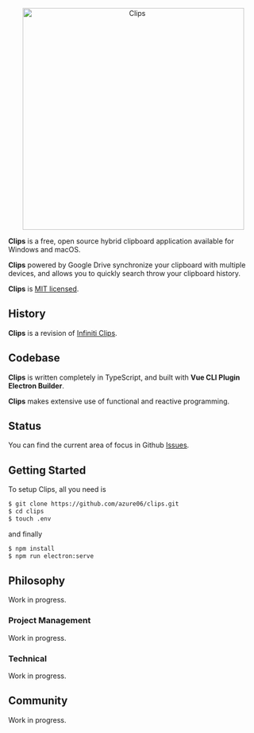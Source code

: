<p align="center">
  <img alt="Clips" src="public/icon.png" width="446">
</p>

**Clips** is a free, open source hybrid clipboard application available for Windows and macOS.

**Clips** powered by Google Drive synchronize your clipboard with multiple devices, and allows you to quickly search throw your clipboard history.

**Clips** is [MIT licensed](LICENSE).

## History

**Clips** is a revision of [Infiniti Clips](https://infiniticlips.com).

## Codebase

**Clips** is written completely in TypeScript, and built with **Vue CLI Plugin Electron Builder**.

**Clips** makes extensive use of functional and reactive programming.

## Status

You can find the current area of focus in Github [Issues](https://github.com/azure06/clips/issues/).

## Getting Started

To setup Clips, all you need is

```bash
$ git clone https://github.com/azure06/clips.git
$ cd clips
$ touch .env
```

and finally

```bash
$ npm install
$ npm run electron:serve
```

## Philosophy

Work in progress.

### Project Management

Work in progress.

### Technical

Work in progress.

## Community

Work in progress.
